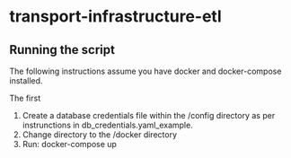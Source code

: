 # transport-infrastructure-etl


## Running the script

The following instructions assume you have docker and docker-compose installed.

The first 

1. Create a database credentials file within the /config directory as per instrunctions in db_credentials.yaml_example.
2. Change directory to the /docker directory
3. Run: docker-compose up
